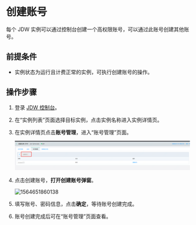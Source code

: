 # 创建账号

每个 JDW 实例可以通过控制台创建一个高权限账号，可以通过此账号创建其他账号。

## 前提条件

- 实例状态为运行且计费正常的实例，可执行创建账号的操作。

## 操作步骤

1. 登录 [JDW 控制台](http://jdw-console.jdcloud.com/list)。

2. 在“实例列表”页面选择目标实例，点击实例名称进入实例详情页。

3. 在实例详情页点击**账号管理**，进入“账号管理”页面。

    ![2](../../../image/RDS/create-jdw.png)

4. 点击创建账号，**打开创建账号弹窗**。

   ![1564651860138](../../../../../image/JCS-for-Greenplum/jdw-007.png)

5. 填写账号、密码信息，点击**确定**，等待账号创建完成。

6. 账号创建完成后可在“账号管理”页面查看。

